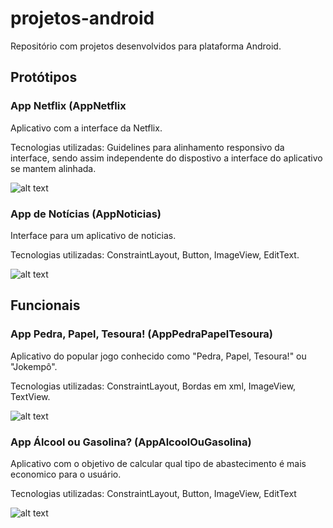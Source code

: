 # projetos-android

Repositório com projetos desenvolvidos para plataforma Android.


## Protótipos 

### App Netflix (AppNetflix
Aplicativo com a interface da Netflix.

Tecnologias utilizadas: Guidelines para alinhamento responsivo da interface, sendo assim independente do dispostivo a interface do aplicativo se mantem alinhada.

![alt text](https://i.imgur.com/CVHyWhv.jpg)


### App de Notícias (AppNoticias)
Interface para um aplicativo de noticias.

Tecnologias utilizadas: ConstraintLayout, Button, ImageView, EditText.

![alt text](https://i.imgur.com/7rlek7t.png)

## Funcionais

### App Pedra, Papel, Tesoura! (AppPedraPapelTesoura)
Aplicativo do popular jogo conhecido como "Pedra, Papel, Tesoura!" ou "Jokempô".

Tecnologias utilizadas: ConstraintLayout, Bordas em xml, ImageView, TextView.

![alt text](https://i.imgur.com/klbuKPO.png)

### App Álcool ou Gasolina? (AppAlcoolOuGasolina)
Aplicativo com o objetivo de calcular qual tipo de abastecimento é mais economico para o usuário.

Tecnologias utilizadas: ConstraintLayout, Button, ImageView, EditText

![alt text](https://i.imgur.com/HcTNhhc.jpg)



